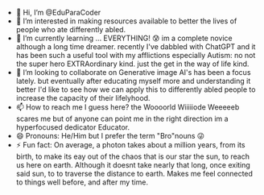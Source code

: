- 👋 Hi, I’m @EduParaCoder
- 👀 I’m interested in making resources available to better the lives of people who ate differently abled.
- 🌱 I’m currently learning ... EVERYTHING! 😰 im a complete novice although a long time dreamer. recently I've dabbled with ChatGPT and it has been such a useful tool with my afflictions especially Autism: no not the super hero EXTRAordinary kind. just the get in the way of life kind.
- 💞️ I’m looking to collaborate on Generative image AI's has been a focus lately. but eventually after educating myself more and understanding it better I'd like to see how we can apply this to differently abled people to increase the capacity of their lifelyhood.
- 📫 How to reach me I guess here? the Woooorld Wiiiiiode Weeeeeb scares me but of anyone can point me in the right direction im a hyperfocused dedicator Educator.
- 😄 Pronouns: He/Him but I prefer the term "Bro"nouns 😜
- ⚡ Fun fact: On average, a photon takes about a million years, from its birth, to make its eay out of the chaos that is our star the sun, to reach us here on earth. Although it doesnt take nearly that long, once exiting said sun, to to traverse the distance to earth. Makes me feel connected to things well before, and after my time.

<!---
EduParaCoder/EduParaCoder is a ✨ special ✨ repository because its `README.md` (this file) appears on your GitHub profile.
You can click the Preview link to take a look at your changes.
--->
